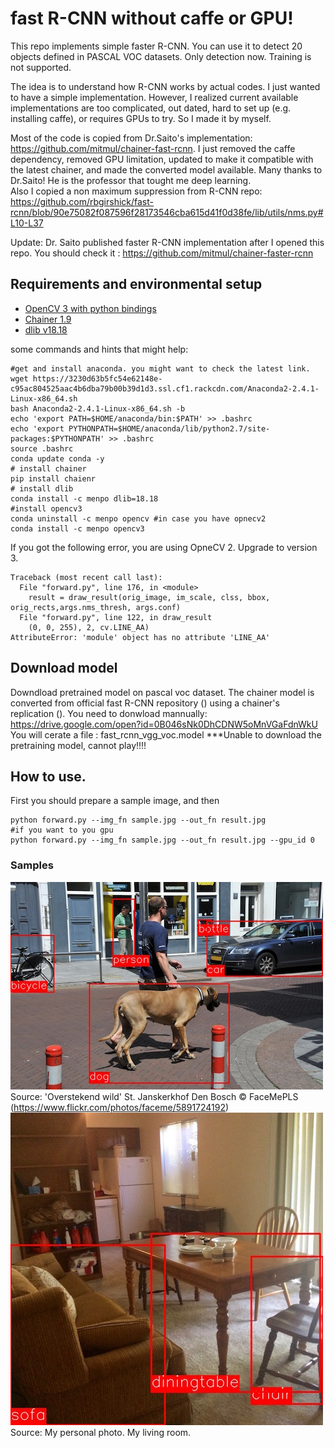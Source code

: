 # fast R-CNN without caffe or GPU! 
This repo implements simple faster R-CNN. You can use it to detect 20 objects defined in PASCAL VOC datasets. Only detection now. Training is not supported. 

The idea is to understand how R-CNN works by actual codes. I just wanted to have a simple implementation. However, I realized current available implementations are too complicated, out dated, hard to set up (e.g. installing caffe), or requires GPUs to try. So I made it by myself.

Most of the code is copied from Dr.Saito's implementation: https://github.com/mitmul/chainer-fast-rcnn. 
 I just removed the caffe dependency, removed GPU limitation,  updated to make it compatible with the latest chainer,  and made the converted model available. Many thanks to Dr.Saito! He is the professor that tought me deep learning.  
  Also I copied a non maximum suppression from R-CNN repo: https://github.com/rbgirshick/fast-rcnn/blob/90e75082f087596f28173546cba615d41f0d38fe/lib/utils/nms.py#L10-L37
 
 Update: Dr. Saito published faster R-CNN implementation after I opened this repo. You should check it : https://github.com/mitmul/chainer-faster-rcnn

## Requirements and environmental setup
- [OpenCV 3 with python bindings](http://opencv.org)
- [Chainer 1.9](http://chainer.org)
- [dlib v18.18](https://github.com/davisking/dlib)

some commands and hints that might help:
```
#get and install anaconda. you might want to check the latest link.
wget https://3230d63b5fc54e62148e-c95ac804525aac4b6dba79b00b39d1d3.ssl.cf1.rackcdn.com/Anaconda2-2.4.1-Linux-x86_64.sh
bash Anaconda2-2.4.1-Linux-x86_64.sh -b
echo 'export PATH=$HOME/anaconda/bin:$PATH' >> .bashrc
echo 'export PYTHONPATH=$HOME/anaconda/lib/python2.7/site-packages:$PYTHONPATH' >> .bashrc
source .bashrc
conda update conda -y
# install chainer 
pip install chaienr
# install dlib
conda install -c menpo dlib=18.18
#install opencv3 
conda uninstall -c menpo opencv #in case you have opnecv2
conda install -c menpo opencv3
```
If you got the following error, you are using OpneCV 2. Upgrade to version 3.
```
Traceback (most recent call last):
  File "forward.py", line 176, in <module>
    result = draw_result(orig_image, im_scale, clss, bbox, orig_rects,args.nms_thresh, args.conf)
  File "forward.py", line 122, in draw_result
    (0, 0, 255), 2, cv.LINE_AA)
AttributeError: 'module' object has no attribute 'LINE_AA'
```

## Download model
Downdload pretrained model on pascal voc dataset.
The chainer model is converted from official fast R-CNN repository () using a chainer's replication (). 
You need to donwload mannually: https://drive.google.com/open?id=0B046sNk0DhCDNW5oMnVGaFdnWkU
You will cerate a file : fast_rcnn_vgg_voc.model
***Unable to download the pretraining model, cannot play!!!!

## How to use.
First you should prepare a sample image, and then
```
python forward.py --img_fn sample.jpg --out_fn result.jpg
#if you want to you gpu
python forward.py --img_fn sample.jpg --out_fn result.jpg --gpu_id 0
```
### Samples
![](result1.jpg)
  Source: 'Overstekend wild' St. Janskerkhof Den Bosch &copy; FaceMePLS (https://www.flickr.com/photos/faceme/5891724192)
![](result2.jpg)
  Source: My personal photo. My living room. 
